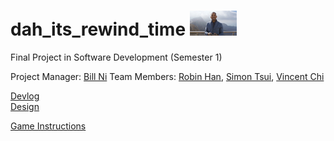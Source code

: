 # dah_its_rewind_time </div> <img src="https://raw.githubusercontent.com/bnidevs/dah_its_rewind_time/master/logo.jpg" height="40">
Final Project in Software Development (Semester 1)

Project Manager: [Bill Ni](https://github.com/bnidevs)
Team Members: [Robin Han](https://github.com/robinhanstuy), [Simon Tsui](https://github.com/simont1), [Vincent Chi](https://github.com/vchi90)

[Devlog](https://github.com/bnidevs/dah_its_rewind_time/blob/master/doc/devlog.txt)
<br>
[Design](https://github.com/bnidevs/dah_its_rewind_time/blob/master/doc/design.pdf)


[Game Instructions](https://www.cardplayer.com/rules-of-poker/how-to-play-poker/games/texas-holdem)
